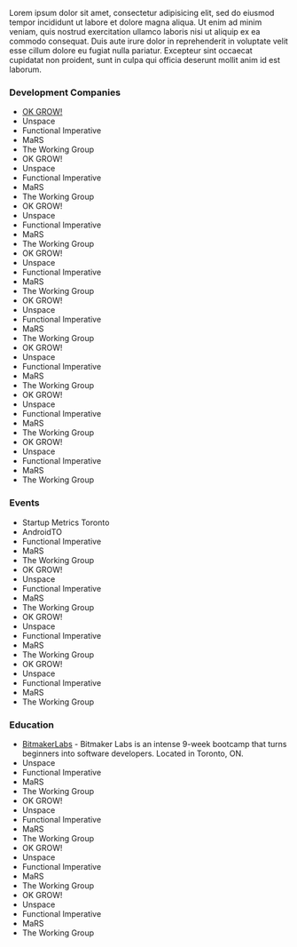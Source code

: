 Lorem ipsum dolor sit amet, consectetur adipisicing elit, sed do eiusmod
tempor incididunt ut labore et dolore magna aliqua. Ut enim ad minim veniam,
quis nostrud exercitation ullamco laboris nisi ut aliquip ex ea commodo
consequat. Duis aute irure dolor in reprehenderit in voluptate velit esse
cillum dolore eu fugiat nulla pariatur. Excepteur sint occaecat cupidatat non
proident, sunt in culpa qui officia deserunt mollit anim id est laborum.

### Development Companies

* [OK GROW!](http://okgrow.com)
* Unspace
* Functional Imperative
* MaRS
* The Working Group
* OK GROW!
* Unspace
* Functional Imperative
* MaRS
* The Working Group
* OK GROW!
* Unspace
* Functional Imperative
* MaRS
* The Working Group
* OK GROW!
* Unspace
* Functional Imperative
* MaRS
* The Working Group
* OK GROW!
* Unspace
* Functional Imperative
* MaRS
* The Working Group
* OK GROW!
* Unspace
* Functional Imperative
* MaRS
* The Working Group
* OK GROW!
* Unspace
* Functional Imperative
* MaRS
* The Working Group
* OK GROW!
* Unspace
* Functional Imperative
* MaRS
* The Working Group

### Events

* Startup Metrics Toronto
* AndroidTO
* Functional Imperative
* MaRS
* The Working Group
* OK GROW!
* Unspace
* Functional Imperative
* MaRS
* The Working Group
* OK GROW!
* Unspace
* Functional Imperative
* MaRS
* The Working Group
* OK GROW!
* Unspace
* Functional Imperative
* MaRS
* The Working Group

### Education

* [BitmakerLabs](http://bitmakerlabs.com) - Bitmaker Labs is an intense 9-week bootcamp that turns beginners into software developers. Located in Toronto, ON.
* Unspace
* Functional Imperative
* MaRS
* The Working Group
* OK GROW!
* Unspace
* Functional Imperative
* MaRS
* The Working Group
* OK GROW!
* Unspace
* Functional Imperative
* MaRS
* The Working Group
* OK GROW!
* Unspace
* Functional Imperative
* MaRS
* The Working Group
